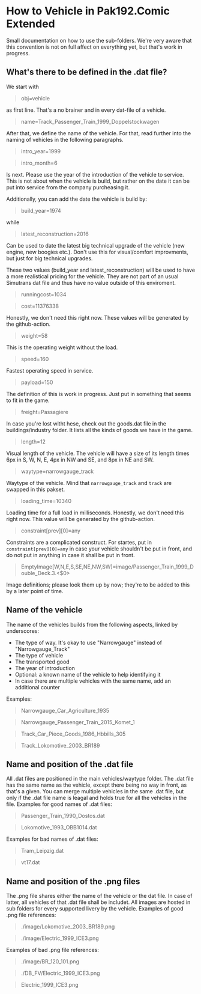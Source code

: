 # How to Vehicle in Pak192.Comic Extended

Small documentation on how to use the sub-folders.
We're very aware that this convention is not on full affect on everything yet, but that's work in progress.


## What's there to be defined in the .dat file?

We start with

> obj=vehicle

as first line. That's a no brainer and in every dat-file of a vehicle.

> name=Track_Passenger_Train_1999_Doppelstockwagen

After that, we define the name of the vehicle. For that, read further into the naming of vehicles in the following paragraphs.

> intro_year=1999

> intro_month=6

Is next. Please use the year of the introduction of the vehicle to service. This is not about when the vehicle is build, but rather on the date it can be put into service from the company purcheasing it.

Additionally, you can add the date the vehicle is build by:

> build_year=1974

while

> latest_reconstruction=2016

Can be used to date the latest big technical upgrade of the vehicle (new engine, new boogies etc.).
Don't use this for visual/comfort improvments, but just for big technical upgrades.

These two values (build_year and latest_reconstruction) will be used to have a more realistical pricing for the vehicle. They are not part of an usual Simutrans dat file and thus have no value outside of this enviroment.

> runningcost=1034

> cost=11376338

Honestly, we don't need this right now. These values will be generated by the github-action.

> weight=58

This is the operating weight without the load.

> speed=160

Fastest operating speed in service.

> payload=150

The definition of this is work in progress. Just put in something that seems to fit in the game.

> freight=Passagiere

In case you're lost witht hese, check out the goods.dat file in the buildings/industry folder. It lists all the kinds of goods we have in the game.

> length=12

Visual length of the vehicle. The vehicle will have a size of its length times 6px in S, W, N, E, 4px in NW and SE, and 8px in NE and SW.

> waytype=narrowgauge_track 

Waytype of the vehicle. Mind that `narrowgauge_track` and `track` are swapped in this pakset.

> loading_time=10340

Loading time for a full load in milliseconds. Honestly, we don't need this right now. This value will be generated by the github-action.

> constraint[prev][0]=any

Constraints are a complicated construct. For startes, put in `constraint[prev][0]=any` in case your vehicle shouldn't be put in front, and do not put in anything in case it shall be put in front.

> EmptyImage[W,N,E,S,SE,NE,NW,SW]=image/Passenger_Train_1999_Double_Deck.3.<$0>

Image definitions; please look them up by now; they're to be added to this by a later point of time.

## Name of the vehicle

The name of the vehicles builds from the following aspects, linked by underscores:

- The type of way. It's okay to use "Narrowgauge" instead of "Narrowgauge_Track"
- The type of vehicle
- The transported good
- The year of introduction
- Optional: a known name of the vehicle to help identifying it
- In case there are multiple vehicles with the same name, add an additional counter

Examples:

> Narrowgauge_Car_Agriculture_1935

> Narrowgauge_Passenger_Train_2015_Komet_1

> Track_Car_Piece_Goods_1986_Hbbills_305

> Track_Lokomotive_2003_BR189

## Name and position of the .dat file

All .dat files are positioned in the main vehicles/waytype folder.
The .dat file has the same name as the vehicle, except there being no way in front, as that's a given.
You can merge multiple vehicles in the same .dat file, but only if the .dat file name is leagal and holds true for all the vehicles in the file.
Examples for good names of .dat files:

> Passenger_Train_1990_Dostos.dat

> Lokomotive_1993_OBB1014.dat

Examples for bad names of .dat files:

> Tram_Leipzig.dat

> vt17.dat

## Name and position of the .png files

The .png file shares either the name of the vehicle or the dat file.
In case of latter, all vehicles of that .dat file shall be includet.
All images are hosted in sub folders for every supported livery by the vehicle.
Examples of good .png file references:

> ./image/Lokomotive_2003_BR189.png

> ./image/Electric_1999_ICE3.png

Examples of bad .png file references:

> ./image/BR_120_101.png

> ./DB_FV/Electric_1999_ICE3.png

> Electric_1999_ICE3.png
